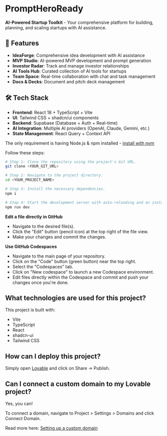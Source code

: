 # PromptHeroReady

**AI-Powered Startup Toolkit** - Your comprehensive platform for building, planning, and scaling startups with AI assistance.

## 🚀 Features

- **IdeaForge**: Comprehensive idea development with AI assistance
- **MVP Studio**: AI-powered MVP development and prompt generation
- **Investor Radar**: Track and manage investor relationships
- **AI Tools Hub**: Curated collection of AI tools for startups
- **Team Space**: Real-time collaboration with chat and task management
- **Docs & Decks**: Document and pitch deck management

## 🛠️ Tech Stack

- **Frontend**: React 18 + TypeScript + Vite
- **UI**: Tailwind CSS + shadcn/ui components
- **Backend**: Supabase (Database + Auth + Real-time)
- **AI Integration**: Multiple AI providers (OpenAI, Claude, Gemini, etc.)
- **State Management**: React Query + Context API

The only requirement is having Node.js & npm installed - [install with nvm](https://github.com/nvm-sh/nvm#installing-and-updating)

Follow these steps:

```sh
# Step 1: Clone the repository using the project's Git URL.
git clone <YOUR_GIT_URL>

# Step 2: Navigate to the project directory.
cd <YOUR_PROJECT_NAME>

# Step 3: Install the necessary dependencies.
npm i

# Step 4: Start the development server with auto-reloading and an instant preview.
npm run dev
```

**Edit a file directly in GitHub**

- Navigate to the desired file(s).
- Click the "Edit" button (pencil icon) at the top right of the file view.
- Make your changes and commit the changes.

**Use GitHub Codespaces**

- Navigate to the main page of your repository.
- Click on the "Code" button (green button) near the top right.
- Select the "Codespaces" tab.
- Click on "New codespace" to launch a new Codespace environment.
- Edit files directly within the Codespace and commit and push your changes once you're done.

## What technologies are used for this project?

This project is built with:

- Vite
- TypeScript
- React
- shadcn-ui
- Tailwind CSS

## How can I deploy this project?

Simply open [Lovable](https://lovable.dev/projects/c4510a55-06fc-4271-9bba-27c373244985) and click on Share -> Publish.

## Can I connect a custom domain to my Lovable project?

Yes, you can!

To connect a domain, navigate to Project > Settings > Domains and click Connect Domain.

Read more here: [Setting up a custom domain](https://docs.lovable.dev/tips-tricks/custom-domain#step-by-step-guide)
